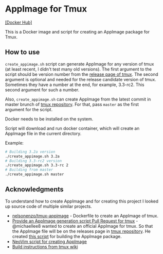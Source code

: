 # AppImage for Tmux

[[Docker Hub]](https://hub.docker.com/r/antontkv/tmux-appimage)

This is a Docker image and script for creating an AppImage package for Tmux.

## How to use

`create_appimage.sh` script can generate AppImage for any version of tmux (at least recent, I didn't test many old versions). The first argument to the script should be version number from the [release page of tmux](https://github.com/tmux/tmux/releases). The second argument is optional and needed for the release candidate version of tmux. Sometimes they have a number at the end, for example, 3.3-rc2. This second argument for such a number.

Also, `create_appimage.sh` can create AppImage from the latest commit in master brunch of [tmux repository](https://github.com/tmux/tmux). For that, pass `master` as the first argument for the script.

Docker needs to be installed on the system.

Script will download and run docker container, which will create an AppImage file in the current directory.

Example:
```bash
# Building 3.2a version
./create_appimage.sh 3.2a
# Building 3.3-rc2 version
./create_appimage.sh 3.3-rc 2
# Building from master
./create_appimage.sh master
```

## Acknowledgments

To understand how to create AppImage and for creating this project I looked up source code of multiple similar projects.

- [nelsonenzo/tmux-appimage](https://github.com/nelsonenzo/tmux-appimage) - Dockerfile to create an AppImage of tmux.
- [Provide an AppImage generation script Pull Request for tmux](https://github.com/tmux/tmux/pull/2465) - @michaellee8 wanted to create an official AppImage for tmux. So that the AppImage file will be on the releases page in [tmux repository](https://github.com/tmux/tmux). He created [this script](https://github.com/michaellee8/tmux/blob/master/.github/genappimage.sh) for building the AppImage package.
- [NeoVim script for creating AppImage](https://github.com/neovim/neovim/blob/master/scripts/genappimage.sh)
- [Build instructions from tmux wiki](https://github.com/tmux/tmux/wiki/Installing#from-source-tarball)
